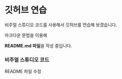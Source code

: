 # 깃허브 연습

비주얼 스튜디오 코드를 사용해서 깃허브를 연습해 보겠습니다.

마크다운 문법을 이용해 

**README.md 파일**을 작성 중입니다.

### 비주얼 스튜디오 코드

README 파일 수정